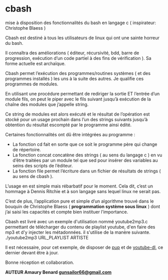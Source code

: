 # cbash
mise à disposition des fonctionnalités du bash en langage c ( inspirateur: Christophe Blaess )

Cbash est destiné à tous les utilisateurs de linux qui ont une sainte horreur du bash.

Il connaîtra des améliorations ( éditeur, récursivité, bdd, barre de progression, exécution d’un code partiel à des fins de vérification ). Sa forme actuelle est archaïque.

Cbash permet l’exécution des programmes/routines systèmes ( et des programmes installés ) les uns à la suite des autres. Je qualifie ces programmes de modules.

En utilisant une procédure permettant de rediriger la sortie ET l’entrée d’un module fils, on peut le piper avec le fils suivant jusqu’à exécution de la chaîne des modules que j’appelle string.

Ce string de modules est alors exécuté et le résultat de l’opération est stocké pour un usage prochain dans l’un des strings suivants jusqu’à obtention du résultat escompté par le programme ainsi édité.

Certaines fonctionnalités ont dû être intégrées au programme :

* La fonction cd fait en sorte que ce soit le programme père qui change de répertoire.
* La fonction concat concatène des strings ( au sens du langage c ) en vu d’être traitées par un module tel que sed pour insérer des variables au seins des scripts de l’éditeur.
* La fonction file permet l’écriture dans un fichier de résultats de strings ( au sens de cbash ).

L’usage en est simple mais rébarbatif pour le moment. Cela dit, c’est  un hommage à Dennis Ritchie et à son langage sans lequel linux ne serait pas.

C’est de plus, l’application pure et simple d’un algorithme trouvé dans le bouquin de Christophe Blaess ( __programmation système sous linux__ ) dont j’ai saisi les capacités et compte bien instituer l’importance.

Cbash est livré avec un exemple d'utilisation nommé youtube2mp3.c permettant de télécharger du contenu de playlist youtube, d'en faire des mp3 et d'y injecter les métadonnées. il s'utilise de la manère suivante.
./youtube2mp3 URL_PLAYLIST ARTISTE

Il est nécessaire, pour cet exemple, de disposer de [pup](https://github.com/ericchiang/pup/releases/tag/v0.4.0) et de [youtube-dl](https://github.com/ytdl-org/youtube-dl), ce dernier devant être à jour.

Bonne réception et collaboration.

**AUTEUR
Amaury Benard
gunsailor66@gmail.com**
